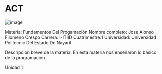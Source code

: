 # ACT
![image](https://github.com/user-attachments/assets/7aa5bdd1-dc79-4f5c-b835-9ccf24d57966)

Materia: Fundamentos Del Progamación
Nombre completo: Jose Alonso Filomeno Crespo
Carrera: I-ITIID
Cuatrimestre:1
Universidad: Universidad Politecnic Del Estado De Nayarit

Descripción breve de la materia:
En esta materia nos enseñaron lo basico de la programación

Unidad 1 
